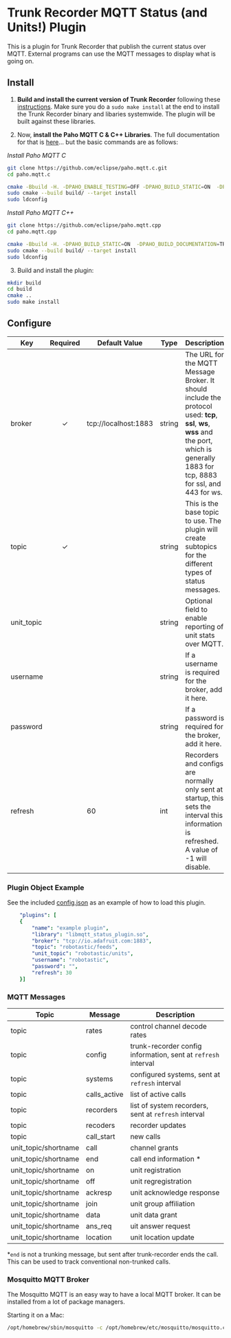 # Trunk Recorder MQTT Status (and Units!) Plugin

This is a plugin for Trunk Recorder that publish the current status over MQTT. External programs can use the MQTT messages to display what is going on.

## Install

1. **Build and install the current version of Trunk Recorder** following these [instructions](https://github.com/robotastic/trunk-recorder/blob/master/docs/INSTALL-LINUX.md). Make sure you do a `sudo make install` at the end to install the Trunk Recorder binary and libaries systemwide. The plugin will be built against these libraries.

2. Now, **install the Paho MQTT C & C++ Libraries**. The full documentation for that is [here](https://github.com/eclipse/paho.mqtt.cpp#unix-and-linux)... but the basic commands are as follows:

*Install Paho MQTT C*
```bash
git clone https://github.com/eclipse/paho.mqtt.c.git
cd paho.mqtt.c

cmake -Bbuild -H. -DPAHO_ENABLE_TESTING=OFF -DPAHO_BUILD_STATIC=ON  -DPAHO_WITH_SSL=ON -DPAHO_HIGH_PERFORMANCE=ON
sudo cmake --build build/ --target install
sudo ldconfig
```

*Install Paho MQTT C++*
```bash
git clone https://github.com/eclipse/paho.mqtt.cpp
cd paho.mqtt.cpp

cmake -Bbuild -H. -DPAHO_BUILD_STATIC=ON  -DPAHO_BUILD_DOCUMENTATION=TRUE -DPAHO_BUILD_SAMPLES=TRUE
sudo cmake --build build/ --target install
sudo ldconfig
```

3. Build and install the plugin:

```bash
mkdir build
cd build
cmake ..
sudo make install
```

## Configure

| Key       | Required | Default Value | Type   | Description                                                  |
| --------- | :------: | ------------- | ------ | ------------------------------------------------------------ |
| broker    |    ✓     |   tcp://localhost:1883            | string | The URL for the MQTT Message Broker. It should include the protocol used: **tcp**, **ssl**, **ws**, **wss** and the port, which is generally 1883 for tcp, 8883 for ssl, and 443 for ws. |
| topic     |    ✓     |               | string | This is the base topic to use. The plugin will create subtopics for the different types of status messages. |
| unit_topic|          |               | string | Optional field to enable reporting of unit stats over MQTT. |
| username  |          |               | string | If a username is required for the broker, add it here. |
| password  |          |               | string | If a password is required for the broker, add it here. |
| refresh   |          |        60     | int    | Recorders and configs are normally only sent at startup, this sets the interval this information is refreshed. A value of -1 will disable. |


### Plugin Object Example
See the included [config.json](./config.json) as an example of how to load this plugin.

```yaml
    "plugins": [
    {
        "name": "example plugin",
        "library": "libmqtt_status_plugin.so",
        "broker": "tcp://io.adafruit.com:1883",
        "topic": "robotastic/feeds",
        "unit_topic": "robotastic/units",
        "username": "robotastic",
        "password": "",
        "refresh": 30
    }]
```

### MQTT Messages
| Topic | Message | Description |
| ----- | ------- | ----------- |
| topic | rates | control channel decode rates |
| topic | config | trunk-recorder config information, sent at `refresh` interval  |
| topic | systems | configured systems, sent at `refresh` interval |
| topic | calls_active | list of active calls|
| topic | recorders | list of system recorders, sent at `refresh` interval |
| topic | recoders | recorder updates |
| topic | call_start | new calls |
| unit_topic/shortname | call | channel grants |
| unit_topic/shortname | end | call end information * |
| unit_topic/shortname | on | unit registration |
| unit_topic/shortname | off | unit regregistration |
| unit_topic/shortname | ackresp | unit acknowledge response |
| unit_topic/shortname | join | unit group affiliation |
| unit_topic/shortname | data | unit data grant |
| unit_topic/shortname | ans_req | uit answer request |
| unit_topic/shortname | location | unit location update |

*`end` is not a trunking message, but sent after trunk-recorder ends the call.  This can be used to track conventional non-trunked calls.

### Mosquitto MQTT Broker
The Mosquitto MQTT is an easy way to have a local MQTT broker. It can be installed from a lot of package managers. 


Starting it on a Mac:
```bash
/opt/homebrew/sbin/mosquitto -c /opt/homebrew/etc/mosquitto/mosquitto.conf
```
